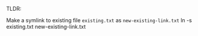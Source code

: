 TLDR:

Make a symlink to existing file `existing.txt` as `new-existing-link.txt`
    ln -s existing.txt new-existing-link.txt

